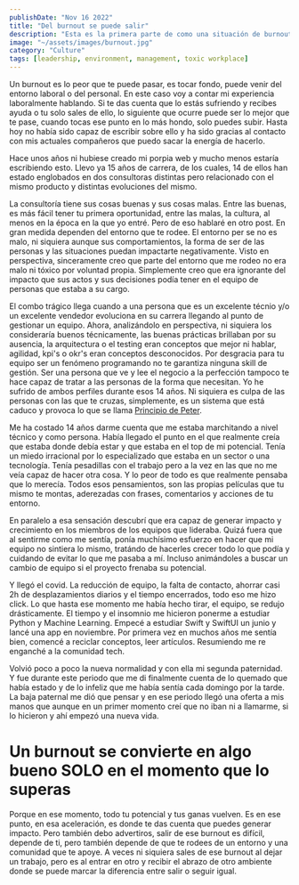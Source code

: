 ```yaml
---
publishDate: "Nov 16 2022"
title: "Del burnout se puede salir"
description: "Esta es la primera parte de como una situación de burnout mirada en perspectiva, es posible que haya sido lo peor que me ha pasado en mi carrera."
image: "~/assets/images/burnout.jpg"
category: "Culture"
tags: [leadership, environment, management, toxic workplace]
---
```



Un burnout es lo peor que te puede pasar, es tocar fondo, puede venir del entorno laboral o del personal. En este caso voy a contar mi experiencia laboralmente hablando. Si te das cuenta que lo estás sufriendo y recibes ayuda o tu solo sales de ello, lo siguiente que ocurre puede ser lo mejor que te pase, cuando tocas ese punto en lo más hondo, solo puedes subir. Hasta hoy no había sido capaz de escribir sobre ello y ha sido gracias al contacto con mis actuales compañeros que puedo sacar la energía de hacerlo.

Hace unos años ni hubiese creado mi porpia web y mucho menos estaría escribiendo esto. Llevo ya 15 años de carrera, de los cuales, 14 de ellos han estado
englobados en dos consultoras distintas pero relacionado con el mismo producto y distintas evoluciones del mismo.

La consultoría tiene sus cosas buenas y sus cosas malas. Entre las buenas, es más fácil tener tu primera oportunidad, entre las malas, la cultura, al menos en la época en la que yo entré. Pero de eso hablaré en otro post. En gran medida dependen del entorno que te rodee. El entorno per se no es malo, ni siquiera aunque 
sus comportamientos, la forma de ser de las personas y las situaciones puedan impactarte negativamente. Visto en perspectiva, sinceramente creo que parte del
entorno que me rodeo no era malo ni tóxico por voluntad propia. Simplemente creo que era ignorante del impacto que sus actos y sus decisiones podía tener en 
el equipo de personas que estaba a su cargo.

El combo trágico llega cuando a una persona que es un excelente técnio y/o un excelente vendedor evoluciona en su carrera llegando al punto de gestionar un equipo. Ahora, analizándolo en perspectiva, ni siquiera los consideraría buenos técnicamente, las buenas prácticas brillaban por su ausencia, la arquitectura o el testing eran conceptos que mejor ni hablar, agilidad, kpi's o okr's eran conceptos desconocidos. Por desgracia para tu equipo ser un fenómeno programando no te garantiza ninguna skill de gestión. Ser una persona que ve y lee el negocio a la perfección tampoco te hace capaz de tratar a las personas de la forma que necesitan. Yo he sufrido de ambos perfiles durante esos 14 años. Ni siquiera es culpa de las personas con las que te cruzas, simplemente, es un sistema que está caduco y provoca lo que se llama [Principio de Peter](https://www.jotdown.es/2022/11/el-principio-de-peter/).

Me ha costado 14 años darme cuenta que me estaba marchitando a nivel técnico y como persona. Había llegado el punto en el que realmente creía que estaba donde debía estar
y que estaba en el top de mi potencial. Tenía un miedo irracional por lo especializado que estaba en un sector o una tecnología. Tenía pesadillas con el trabajo pero a la vez en las que
no me veía capaz de hacer otra cosa. Y lo peor de todo es que realmente pensaba que lo merecía. Todos esos pensamientos, son las propias películas que tu mismo te montas, aderezadas con frases, comentarios y acciones de tu entorno. 

En paralelo a esa sensación descubrí que era capaz de generar impacto y crecimiento en los miembros de los equipos que lideraba. Quizá fuera que al sentirme como me sentía, ponía muchísimo esfuerzo en hacer que mi equipo no sintiera lo mismo, tratándo de hacerles crecer todo lo que podía y cuidando de evitar lo que me pasaba a mí. Incluso animándoles a buscar un cambio de equipo si el proyecto frenaba su potencial.

Y llegó el covid. La reducción de equipo, la falta de contacto, ahorrar casi 2h de desplazamientos diarios y el tiempo encerrados, todo eso me hizo click. Lo que hasta ese momento me había hecho tirar, el equipo, se redujo drásticamente. El tiempo y el insomnio me hicieron ponerme a estudiar Python y Machine Learning. Empecé a estudiar Swift y SwiftUI un junio y lancé una app en noviembre. Por primera vez en muchos años me sentía bien, comencé a reciclar conceptos, leer artículos. Resumiendo me re enganché a la comunidad tech.

Volvió poco a poco la nueva normalidad y con ella mi segunda paternidad. Y fue durante este periodo que me di finalmente cuenta de lo quemado que había estado y de lo infeliz que me había sentía cada domingo por la tarde. La baja paternal me dió que pensar y en ese periodo llegó una oferta a mis manos que aunque en un primer momento creí que no iban ni a llamarme, si lo hicieron y ahí empezó una nueva vida.

# Un burnout se convierte en algo bueno **SOLO** en el momento que lo superas 

Porque en ese momento, todo tu potencial y tus ganas vuelven. Es en ese punto, en esa aceleración, es donde te das cuenta que puedes generar impacto. Pero también debo advertiros, salir de ese burnout es difícil, depende de ti, pero también depende de que te rodees de un entorno y una comunidad que te apoye. A veces ni siquiera sales de ese burnout al dejar un trabajo, pero es al entrar en otro y recibir el abrazo de otro ambiente donde se puede marcar la diferencia entre salir o seguir igual.




